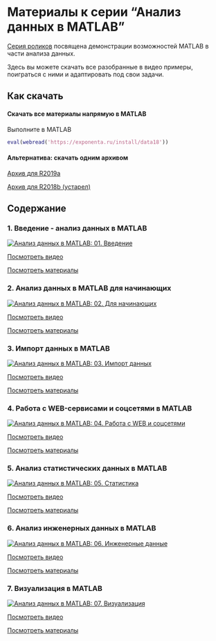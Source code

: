 # Материалы к серии “Анализ данных в MATLAB”

[Серия роликов](https://www.youtube.com/playlist?list=PLmu_y3-DV2_nPReLswuy-4C-aA6lWcgM6) посвящена демонстрации возможностей MATLAB в части анализа данных.

Здесь вы можете скачать все разобранные в видео примеры, поиграться с ними и адаптировать под свои задачи.

## Как скачать

#### Скачать все материалы напрямую в MATLAB

Выполните в MATLAB

```MATLAB
eval(webread('https://exponenta.ru/install/data18'))
```

#### Альтернатива: скачать одним архивом

[Архив для R2019a](https://github.com/ETMC-Exponenta/Data-Analysis-in-MATLAB-2018/archive/master.zip)

[Архив для R2018b (устарел)](https://github.com/ETMC-Exponenta/Data-Analysis-in-MATLAB-2018/archive/v1.0.zip)


## Содержание

### 1. Введение - анализ данных в MATLAB

[![Анализ данных в MATLAB: 01. Введение](http://img.youtube.com/vi/1d823SnprCY/mqdefault.jpg)](http://www.youtube.com/watch?v=1d823SnprCY)

[Посмотреть видео](http://www.youtube.com/watch?v=1d823SnprCY)

[Посмотреть материалы](https://github.com/ETMC-Exponenta/Data-Analysis-in-MATLAB-2018/blob/master/1_Intro/analysis_intro.pdf)


### 2. Анализ данных в MATLAB для начинающих

[![Анализ данных в MATLAB: 02. Для начинающих](http://img.youtube.com/vi/pRn5Q8QlVTM/mqdefault.jpg)](http://www.youtube.com/watch?v=pRn5Q8QlVTM)

[Посмотреть видео](http://www.youtube.com/watch?v=pRn5Q8QlVTM)

[Посмотреть материалы](https://github.com/ETMC-Exponenta/Data-Analysis-in-MATLAB-2018/blob/master/2_Start/gui_analysis.pdf)

### 3. Импорт данных в MATLAB

[![Анализ данных в MATLAB: 03. Импорт данных](http://img.youtube.com/vi/-vte8rEzDiI/mqdefault.jpg)](http://www.youtube.com/watch?v=-vte8rEzDiI)

[Посмотреть видео](http://www.youtube.com/watch?v=-vte8rEzDiI)

[Посмотреть материалы](https://github.com/ETMC-Exponenta/Data-Analysis-in-MATLAB-2018/blob/master/3_Import/import_data.pdf)

### 4. Работа с WEB-сервисами и соцсетями в MATLAB

[![Анализ данных в MATLAB: 04. Работа с WEB и соцсетями](http://img.youtube.com/vi/0RtXAeE6TKo/mqdefault.jpg)](http://www.youtube.com/watch?v=0RtXAeE6TKo)

[Посмотреть видео](http://www.youtube.com/watch?v=0RtXAeE6TKo)

[Посмотреть материалы](https://github.com/ETMC-Exponenta/Data-Analysis-in-MATLAB-2018/blob/master/4_WEB/web_services.pdf)

### 5. Анализ статистических данных в MATLAB

[![Анализ данных в MATLAB: 05. Статистика](http://img.youtube.com/vi/bm2CyGGKVxM/mqdefault.jpg)](http://www.youtube.com/watch?v=bm2CyGGKVxM)

[Посмотреть видео](http://www.youtube.com/watch?v=bm2CyGGKVxM)

[Посмотреть материалы](https://github.com/ETMC-Exponenta/Data-Analysis-in-MATLAB-2018/blob/master/5_Statistics/analyze_friends.pdf)

### 6. Анализ инженерных данных в MATLAB

[![Анализ данных в MATLAB: 06. Инженерные данные](http://img.youtube.com/vi/8q57MA7qkcc/mqdefault.jpg)](http://www.youtube.com/watch?v=8q57MA7qkcc)

[Посмотреть видео](http://www.youtube.com/watch?v=8q57MA7qkcc)

[Посмотреть материалы](https://github.com/ETMC-Exponenta/Data-Analysis-in-MATLAB-2018/blob/master/6_Engineering/signals_analysis.pdf)

### 7. Визуализация в MATLAB

[![Анализ данных в MATLAB: 07. Визуализация](http://img.youtube.com/vi/BZXTysdoC7I/mqdefault.jpg)](http://www.youtube.com/watch?v=BZXTysdoC7I)

[Посмотреть видео](http://www.youtube.com/watch?v=BZXTysdoC7I)

[Посмотреть материалы](https://github.com/ETMC-Exponenta/Data-Analysis-in-MATLAB-2018/blob/master/7_Visualization/vis_data.pdf)
